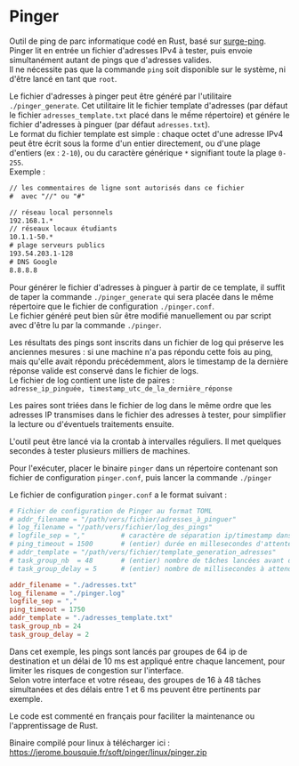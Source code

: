 # Pinger

Outil de ping de parc informatique codé en Rust, basé sur [surge-ping](https://docs.rs/surge-ping/latest/surge_ping/).  
Pinger lit en entrée un fichier d'adresses IPv4 à tester, puis envoie simultanément autant de pings que d'adresses valides.  
Il ne nécessite pas que la commande `ping` soit disponible sur le système, ni d'être lancé en tant que `root`.  

Le fichier d'adresses à pinger peut être généré par l'utilitaire `./pinger_generate`. Cet utilitaire lit le fichier template d'adresses (par défaut le fichier `adresses_template.txt` placé dans le mếme répertoire) et génére le fichier d'adresses à pinguer (par défaut `adresses.txt`).  
Le format du fichier template est simple : chaque octet d'une adresse IPv4 peut être écrit sous la forme d'un entier directement, ou d'une plage d'entiers (ex : `2-10`), ou du caractère générique `*` signifiant toute la plage `0-255`.  
Exemple :   
```txt
// les commentaires de ligne sont autorisés dans ce fichier
#  avec "//" ou "#"

// réseau local personnels
192.168.1.*
// réseaux locaux étudiants
10.1.1-50.*
# plage serveurs publics
193.54.203.1-128
# DNS Google
8.8.8.8
```
Pour générer le fichier d'adresses à pinguer à partir de ce template, il suffit de taper la commande `./pinger_generate` qui sera placée dans le même répertoire que le fichier de configuration `./pinger.conf`.    
Le fichier généré peut bien sûr être modifié manuellement ou par script avec d'être lu par la commande `./pinger`.


Les résultats des pings sont inscrits dans un fichier de log qui préserve les anciennes mesures : si une machine n'a pas répondu cette fois au ping, mais qu'elle avait répondu précédemment, alors le timestamp de la dernière réponse valide est conservé dans le fichier de logs.  
Le fichier de log contient une liste de paires :  
```adresse_ip_pinguée, timestamp_utc_de_la_dernière_réponse```  

Les paires sont triées dans le fichier de log dans le même ordre que les adresses IP transmises dans le fichier des adresses à tester, pour simplifier la lecture ou d'éventuels traitements ensuite.  

L'outil peut être lancé via la crontab à intervalles réguliers. Il met quelques secondes à tester plusieurs milliers de machines.  

Pour l'exécuter, placer le binaire `pinger` dans un répertoire contenant son fichier de configuration `pinger.conf`, puis lancer la commande 
```./pinger```

Le fichier de configuration `pinger.conf` a le format suivant :
```toml
# Fichier de configuration de Pinger au format TOML
# addr_filename = "/path/vers/fichier/adresses_à_pinguer"
# log_filename = "/path/vers/fichier/log_des_pings"
# logfile_sep = ","         # caractère de séparation ip/timestamp dans le fichier de log des pings
# ping_timeout = 1500       # (entier) durée en millesecondes d'attente avant de considérer un ping comme non répondu
# addr_template = "/path/vers/fichier/template_generation_adresses"
# task_group_nb  = 48       # (entier) nombre de tâches lancées avant d'attendre un petit délai pour continuer pour limiter les risques de congestion
# task_group_delay = 5      # (entier) nombre de millisecondes à attendre avant de lancer le groupe de tâches suivant

addr_filename = "./adresses.txt"
log_filename = "./pinger.log"
logfile_sep = ","
ping_timeout = 1750
addr_template = "./adresses_template.txt"
task_group_nb = 24
task_group_delay = 2
```
Dans cet exemple, les pings sont lancés par groupes de 64 ip de destination et un délai de 10 ms est appliqué entre chaque lancement, pour limiter les risques de congestion sur l'interface.  
Selon votre interface et votre réseau, des groupes de 16 à 48 tâches simultanées et des délais entre 1 et 6 ms peuvent être pertinents par exemple.  


Le code est commenté en français pour faciliter la maintenance ou l'apprentissage de Rust.  

Binaire compilé pour linux à télécharger ici : https://jerome.bousquie.fr/soft/pinger/linux/pinger.zip